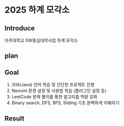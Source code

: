 # 2025 하계 모각소
## Introduce
아주대학교 SW중심대학사업 하계 모각소 

## plan


##  Goal
1. 자바(Java) 언어 학습 및 간단한 프로젝트 진행
2. Neovim 환경 설정 및 사용법 학습 (플러그인 설정 등)
3. LeetCode 문제 풀이를 통한 알고리즘 역량 강화
4. Binary search, DFS, BFS, Sliding 기초 완벽하게 이해하기


## Result
